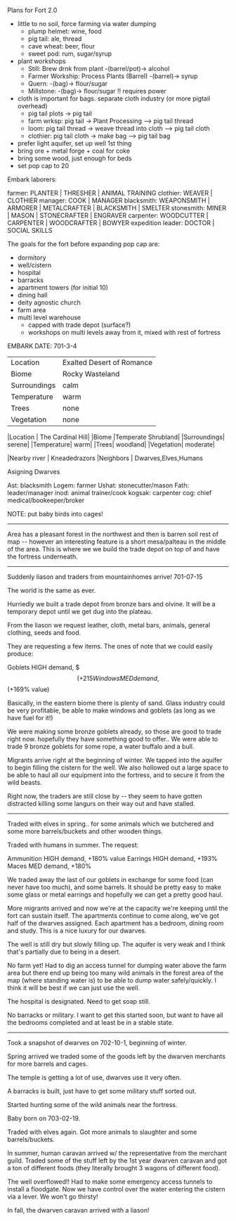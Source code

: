 Plans for Fort 2.0

- little to no soil, force farming via water dumping
  - plump helmet: wine, food
  - pig tail: ale, thread
  - cave wheat: beer, flour
  - sweet pod: rum, sugar/syrup
- plant workshops
  - Still: Brew drnk from plant -(barrel/pot)-> alcohol
  - Farmer Workship: Process Plants (Barrel) -(barrel)-> syrup
  - Quern: -(bag)-> flour/sugar
  - Millstone: -(bag)-> flour/sugar !! requires power
- cloth is important for bags. separate cloth industry (or more pigtail overhead)
  - pig tail plots -> pig tail
  - farm wrksp: pig tail -> Plant Processing --> pig tail thread
  - loom: pig tail thread -> weave thread into cloth --> pig tail cloth
  - clothier: pig tail cloth -> make bag --> pig tail bag
- prefer light aquifer, set up well 1st thing
- bring ore + metal forge + coal for coke
- bring some wood, just enough for beds
- set pop cap to 20


Embark laborers:

farmer: PLANTER | THRESHER | ANIMAL TRAINING
clothier: WEAVER | CLOTHIER
manager: COOK | MANAGER
blacksmith: WEAPONSMITH | ARMORER | METALCRAFTER | BLACKSMITH | SMELTER
stonesmith: MINER | MASON | STONECRAFTER | ENGRAVER
carpenter: WOODCUTTER | CARPENTER | WOODCRAFTER | BOWYER
expedition leader: DOCTOR | SOCIAL SKILLS


The goals for the fort before expanding pop cap are:

- dormitory
- well/cistern
- hospital
- barracks
- apartment towers (for initial 10)
- dining hall
- deity agnostic church
- farm area
- multi level warehouse
  - capped with trade depot (surface?)
  - workshops on multi levels away from it, mixed with rest of fortress


EMBARK DATE: 701-3-4

|  |  |
| -- | -- |
|Location | Exalted Desert of Romance|
|Biome |Rocky Wasteland|
|Surroundings| calm|
|Temperature| warm|
|Trees| none|
|Vegetation| none|

|Location | The Cardinal Hill|
|Biome |Temperate Shrubland|
|Surroundings| serene|
|Temperature| warm|
|Trees| woodland|
|Vegetation| moderate|

|Nearby river | Kneadedrazors
|Neighbors | Dwarves,Elves,Humans

Asigning Dwarves

Ast: blacksmith
Logem: farmer
Ushat: stonecutter/mason
Fath: leader/manager
inod: animal trainer/cook
kogsak: carpenter
cog: chief medical/bookeeper/broker

NOTE: put baby birds into cages!

***

Area has a pleasant forest in the northwest and then is barren soil rest of map -- however an
interesting feature is a short mesa/palteau in the middle of the area. This is where we we build
the trade depot on top of and have the fortress underneath.

***

Suddenly liason and traders from mountainhomes arrive! 701-07-15

The world is the same as ever.

Hurriedly we built a trade depot from bronze bars and olvine. It will be a temporary depot until
we get dug into the plateau.

From the liason we request leather, cloth, metal bars, animals, general clothing, seeds and food.

They are requesting a few items. The ones of note that we could easily produce:

Goblets HIGH demand, $$$ (+215% value)
Windows MED demand, $$ (+169% value)

Basically, in the eastern biome there is plenty of sand. Glass industry could be very profitable,
be able to make windows and goblets (as long as we have fuel for it!)

We were making some bronze goblets already, so those are good to trade right now. hopefully they
have something good to offer..  We were able to trade 9 bronze goblets for some rope, a water
buffalo and a bull.

Migrants arrive right at the beginning of winter. We tapped into the aquifer to begin filling the
cistern for the well. We also hollowed out a large space to be able to haul all our equipment
into the fortress, and to secure it from the wild beasts.

Right now, the traders are still close by -- they seem to have gotten distracted killing some
langurs on their way out and have stalled.

***

Traded with elves in spring.. for some animals which we butchered and some more barrels/buckets and
other wooden things.

Traded with humans in summer. The request:

Ammunition HIGH demand, +180% value
Earrings HIGH demand, +193%
Maces MED demand, +180%

We traded away the last of our goblets in exchange for some food (can never have too much), and
some barrels. It should be pretty easy to make some glass or metal earrings and hopefully we
can get a pretty good haul.

More migrants arrived and now we're at the capacity we're keeping until the fort can sustain itself.
The apartments continue to come along, we've got half of the dwarves assigned. Each apartment has
a bedroom, dining room and study. This is a nice luxury for our dwarves. 

The well is still dry but slowly filling up. The aquifer is very weak and I think that's partially
due to being in a desert. 

No farm yet! Had to dig an access tunnel for dumping water above the farm area but there end up
being too many wild animals in the forest area of the map (where standing water is) to be able to
dump water safely/quickly. I think it will be best if we can just use the well.

The hospital is designated. Need to get soap still.

No barracks or military. I want to get this started soon, but want to have all the bedrooms completed
and at least be in a stable state.

***

Took a snapshot of dwarves on 702-10-1, beginning of winter.

Spring arrived we traded some of the goods left by the dwarven merchants for more barrels and cages.

The temple is getting a lot of use, dwarves use it very often. 

A barracks is built, just have to get some military stuff sorted out.

Started hunting some of the wild animals near the fortress.

Baby born on 703-02-19.

Traded with elves again. Got more animals to slaughter and some barrels/buckets.

In summer, human caravan arrived w/ the representative from the merchant guild. Traded some of the stuff
left by the 1st year dwarven caravan and got a ton of different foods (they literally brought 3 wagons of
different food).

The well overflowed!! Had to make some emergency access tunnels to install a floodgate. Now we have control
over the water entering the cistern via a lever. We won't go thirsty!

In fall, the dwarven caravan arrived with a liason!
